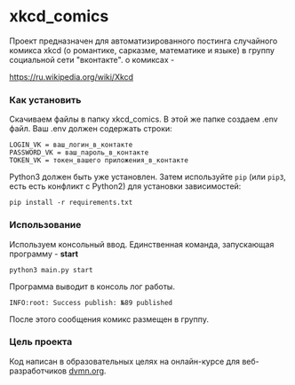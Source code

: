 # xkcd_comics
Проект предназначен для автоматизированного постинга случайного комикса xkcd (о романтике, сарказме, математике и языке) в группу социальной сети "вконтакте".
о комиксах - 

https://ru.wikipedia.org/wiki/Xkcd

### Как установить

Скачиваем файлы в папку xkcd_comics. В этой же папке создаем .env файл. Ваш .env должен содержать строки:

```
LOGIN_VK = ваш_логин_в_контакте
PASSWORD_VK = ваш_пароль_в_контакте
TOKEN_VK = токен_вашего приложения_в_контакте

```

Python3 должен быть уже установлен. 
Затем используйте `pip` (или `pip3`, есть есть конфликт с Python2) для установки зависимостей:
```
pip install -r requirements.txt
```
### Использование

Используем консольный ввод. Единственная команда, запускающая программу - **start**
```
python3 main.py start
```
Программа выводит в консоль лог работы. 

```
INFO:root: Success publish: №89 published
```
После этого сообщения комикс размещен в группу.

### Цель проекта

Код написан в образовательных целях на онлайн-курсе для веб-разработчиков [dvmn.org](https://dvmn.org/).
